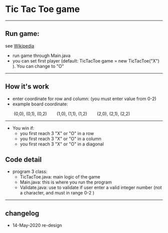#  Tic Tac Toe game

----
## Run game:
see [Wikipedia](https://en.wikipedia.org/wiki/Tic-tac-toe)

- run game through Main.java
- you can set first player (default: TicTacToe game = new TicTacToe("X") ). You can change to "O"

----
## How it's work
- enter coordinate for row and column: (you must enter value from 0-2)
- example board coordinate: 

&nbsp;&nbsp;&nbsp;&nbsp;&nbsp;&nbsp; (0,0), (0,1), (0,2)
&nbsp;&nbsp;&nbsp;&nbsp;&nbsp;&nbsp; (1,0), (1,1), (1,2)
&nbsp;&nbsp;&nbsp;&nbsp;&nbsp;&nbsp; (2,0), (2,1), (2,2)

----
- You win if:
     + you first reach 3 "X" or "O" in a row
     + you first reach 3 "X" or "O" in a column
     + you first reach 3 "X" or "O" in a diagonal

## Code detail
- program 3 class:
     + TicTacToe.java: main logic of the game
     + Main.java: this is where you run the program
     + Validate.java: use to validate if user enter a valid integer number 
   (not a character, and must in range 0-2 )	

----
## changelog
* 14-May-2020 re-design
